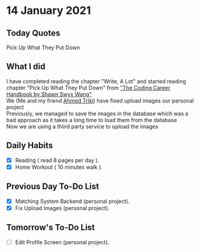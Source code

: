 # 14 January 2021

## Today Quotes

Pick Up What They Put Down

## What I did

I have completed reading the chapter "Write, A Lot" and started reading chapter "Pick Up What They Put Down" from ["The Coding Career Handbook by Shawn Swyx Wang"](https://www.learninpublic.org/) </br>
We (Me and my friend [Ahmed Triki](https://github.com/AhmedTriki-IT)) have fixed upload images our personal project</br>
Previously, we managed to save the images in the database which was a bad approach as it takes a long time to load them from the database </br>
Now we are using a thiird party service to upload the images
</br>

## Daily Habits

- [x] Reading ( read 8 pages per day ).
- [x] Home Workout ( 10 minutes walk ).

## Previous Day To-Do List

- [x] Matching System Backend (personal project).
- [x] Fix Upload Images (personal project).

## Tomorrow's To-Do List

- [ ] Edit Profile Screen (personal project).
